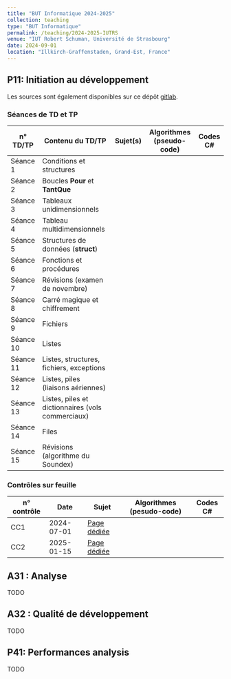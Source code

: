 ```yaml
---
title: "BUT Informatique 2024-2025"
collection: teaching
type: "BUT Informatique"
permalink: /teaching/2024-2025-IUTRS
venue: "IUT Robert Schuman, Université de Strasbourg"
date: 2024-09-01
location: "Illkirch-Graffenstaden, Grand-Est, France"
---
```


## P11: Initiation au développement

Les sources sont également disponibles sur ce dépôt [gitlab](https://git.unistra.fr/romain.perrin/p11-rp-2024-25).

### Séances de TD et TP

| n° TD/TP | Contenu du TD/TP | Sujet(s) | Algorithmes (pseudo-code) | Codes C# |
|---|---|---|---|---|
| Séance 1 | Conditions et structures |  |  |  |
| Séance 2 | Boucles **Pour** et **TantQue** |  |  |  |
| Séance 3 | Tableaux unidimensionnels |  |  |  |
| Séance 4 | Tableau multidimensionnels |  |  |  |
| Séance 5 | Structures de données (**struct**) |  |  |  |
| Séance 6 | Fonctions et procédures |  |  |  |
| Séance 7 | Révisions (examen de novembre) |  |  |  |
| Séance 8 | Carré magique et chiffrement |  |  |  |
| Séance 9 | Fichiers |  |  |  |
| Séance 10 | Listes |  |  |  |
| Séance 11 | Listes, structures, fichiers, exceptions |  |  |  |
| Séance 12 | Listes, piles (liaisons aériennes) |  |  |  |
| Séance 13 | Listes, piles et dictionnaires (vols commerciaux) |  |  |  |
| Séance 14 | Files |  |  |  |
| Séance 15 | Révisions (algorithme du Soundex) |  |  |  |

### Contrôles sur feuille
| n° contrôle | Date | Sujet | Algorithmes (pesudo-code) | Codes C# | 
|---|---|---|---|---|
| CC1 | 2024-07-01 | [Page dédiée](./controle_novembre/controle_novembre.md) |  |  |
| CC2 | 2025-01-15 | [Page dédiée](./controle_janvier/controle_janvier.md) |  |  |


## A31 : Analyse

TODO

## A32 : Qualité de développement

TODO

## P41: Performances analysis

TODO